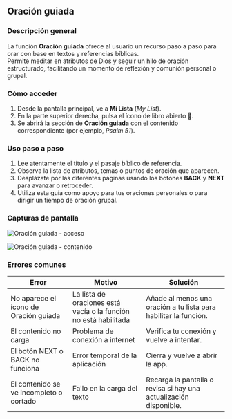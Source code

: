 ## Oración guiada

### Descripción general
La función **Oración guiada** ofrece al usuario un recurso paso a paso para orar con base en textos y referencias bíblicas.  
Permite meditar en atributos de Dios y seguir un hilo de oración estructurado, facilitando un momento de reflexión y comunión personal o grupal.

### Cómo acceder
1. Desde la pantalla principal, ve a **Mi Lista** (*My List*).
2. En la parte superior derecha, pulsa el ícono de libro abierto 📖.
3. Se abrirá la sección de **Oración guiada** con el contenido correspondiente (por ejemplo, *Psalm 51*).

### Uso paso a paso
1. Lee atentamente el título y el pasaje bíblico de referencia.
2. Observa la lista de atributos, temas o puntos de oración que aparecen.
3. Desplázate por las diferentes páginas usando los botones **BACK** y **NEXT** para avanzar o retroceder.
4. Utiliza esta guía como apoyo para tus oraciones personales o para dirigir un tiempo de oración grupal.

### Capturas de pantalla
![Oración guiada - acceso](/img/oracion-guiada-acceso.jpg)

![Oración guiada - contenido](/img/oracion-guiada-contenido.jpg)

### Errores comunes

| Error                                       | Motivo                                                        | Solución                                                                 |
|---------------------------------------------|---------------------------------------------------------------|--------------------------------------------------------------------------|
| No aparece el ícono de Oración guiada       | La lista de oraciones está vacía o la función no está habilitada | Añade al menos una oración a tu lista para habilitar la función.         |
| El contenido no carga                       | Problema de conexión a internet                               | Verifica tu conexión y vuelve a intentar.                                |
| El botón NEXT o BACK no funciona            | Error temporal de la aplicación                               | Cierra y vuelve a abrir la app.                                          |
| El contenido se ve incompleto o cortado     | Fallo en la carga del texto                                   | Recarga la pantalla o revisa si hay una actualización disponible.        |

